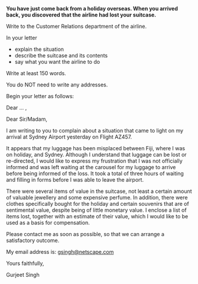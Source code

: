 **You have just come back from a holiday overseas. When you arrived back, you discovered that the airline had lost your suitcase.**   

 Write to the Customer Relations department of the airline.   

 In your letter

 - explain the situation
 - describe the suitcase and its contents
 - say what you want the airline to do  

Write at least 150 words.

You do NOT need to write any addresses.

Begin your letter as follows:



Dear ... ,

Dear Sir/Madam,

I am writing to you to complain about a situation that came to light on my arrival at Sydney Airport yesterday on Flight AZ457.

It appears that my luggage has been misplaced between Fiji, where I was on holiday, and Sydney. Although I understand that luggage can be lost or re-directed, I would like to express my frustration that I was not officially informed and was left waiting at the carousel for my luggage to arrive before being informed of the loss. It took a total of three hours of waiting and filling in forms before I was able to leave the airport.

There were several items of value in the suitcase, not least a certain amount of valuable jewellery and some expensive perfume.  In addition, there were clothes specifically bought for the holiday and certain souvenirs that are of sentimental value, despite being of little monetary value. I enclose a list of items lost, together with an estimate of their value, which I would like to be used as a basis for compensation.

Please contact me as soon as possible, so that we can arrange a satisfactory outcome.

My email address is: gsingh@netscape.com

Yours faithfully,

Gurjeet Singh
